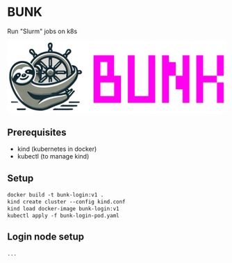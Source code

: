 # BUNK

Run "Slurm" jobs on k8s

![BUNK title image with cute BUNK sloth hanging on a ship's wheel](bunk-title.png)

## Prerequisites

- kind (kubernetes in docker)
- kubectl (to manage kind)

## Setup

```
docker build -t bunk-login:v1 .
kind create cluster --config kind.conf
kind load docker-image bunk-login:v1
kubectl apply -f bunk-login-pod.yaml
```

## Login node setup

```
...
```
